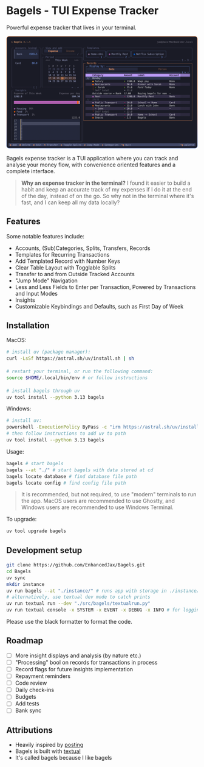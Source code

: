 # Bagels - TUI Expense Tracker

Powerful expense tracker that lives in your terminal.

![Bagels](./public/screenshots/thumb.png)

Bagels expense tracker is a TUI application where you can track and analyse your money flow, with convenience oriented features and a complete interface.

> **Why an expense tracker in the terminal?**
> I found it easier to build a habit and keep an accurate track of my expenses if I do it at the end of the day, instead of on the go. So why not in the terminal where it's fast, and I can keep all my data locally?

## Features

Some notable features include:

- Accounts, (Sub)Categories, Splits, Transfers, Records
- Templates for Recurring Transactions
- Add Templated Record with Number Keys
- Clear Table Layout with Togglable Splits
- Transfer to and from Outside Tracked Accounts
- "Jump Mode" Navigation
- Less and Less Fields to Enter per Transaction, Powered by Transactions and Input Modes
- Insights
- Customizable Keybindings and Defaults, such as First Day of Week

## Installation

MacOS:

```bash
# install uv (package manager):
curl -LsSf https://astral.sh/uv/install.sh | sh

# restart your terminal, or run the following command:
source $HOME/.local/bin/env # or follow instructions

# install bagels through uv
uv tool install --python 3.13 bagels
```

Windows:

```bash
# install uv:
powershell -ExecutionPolicy ByPass -c "irm https://astral.sh/uv/install.ps1 | iex"
# then follow instructions to add uv to path
uv tool install --python 3.13 bagels
```

Usage:

```bash
bagels # start bagels
bagels --at "./" # start bagels with data stored at cd
bagels locate database # find database file path
bagels locate config # find config file path
```

> It is recommended, but not required, to use "modern" terminals to run the app. MacOS users are recommended to use Ghostty, and Windows users are recommended to use Windows Terminal.

To upgrade:

```bash
uv tool upgrade bagels
```

## Development setup

```sh
git clone https://github.com/EnhancedJax/Bagels.git
cd Bagels
uv sync
mkdir instance
uv run bagels --at "./instance/" # runs app with storage in ./instance/
# alternatively, use textual dev mode to catch prints
uv run textual run --dev "./src/bagels/textualrun.py"
uv run textual console -x SYSTEM -x EVENT -x DEBUG -x INFO # for logging
```

Please use the black formatter to format the code.

## Roadmap

- [ ] More insight displays and analysis (by nature etc.)
- [ ] "Processing" bool on records for transactions in process
- [ ] Record flags for future insights implementation
- [ ] Repayment reminders
- [ ] Code review
- [ ] Daily check-ins
- [ ] Budgets
- [ ] Add tests
- [ ] Bank sync

## Attributions

- Heavily inspired by [posting](https://posting.sh/)
- Bagels is built with [textual](https://textual.textualize.io/)
- It's called bagels because I like bagels

